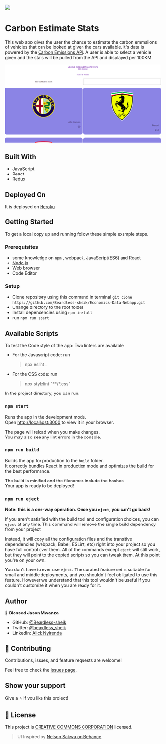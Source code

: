 ![](https://img.shields.io/badge/Microverse-blueviolet)

# Carbon Estimate Stats
This web app gives the user the chance to estimate the carbon emmsiions of vehicles that can be looked at given the cars available. 
It's data is powered by the [Carbon Emissions API](https://docs.carboninterface.com/#/). A user is able to select a vehicle given and the stats will be pulled from the API and displayed per 100KM.

![screenshot](./src/images/screenshots/vehicle_data_screenshot.png)

## Built With

- JavaScript
- React
- Redux

## Deployed On

It is deployed on [Heroku](https://sad-meitner-38a530.netlify.app/)

## Getting Started

To get a local copy up and running follow these simple example steps.

### Prerequisites

- some knowledge on `npm` , webpack, JavaScript(ES6) and React
- [Node.js](https://nodejs.org/en/)
- Web browser
- Code Editor

### Setup

- Clone repository using this command in terminal `git clone https://github.com/Beardless-sheik/Economics-Data-Webapp.git`
- Change directory to the root folder
- Install dependencies using `npm install`
- run `npm run start`


## Available Scripts

To test the Code style of the app: Two linters are available: 
- For the Javascript code: run
  > npx eslint . 

- For the CSS code: run 
  > npx stylelint "**/*.css"

In the project directory, you can run:

### `npm start`

Runs the app in the development mode.\
Open [http://localhost:3000](http://localhost:3000) to view it in your browser.

The page will reload when you make changes.\
You may also see any lint errors in the console.

### `npm run build`

Builds the app for production to the `build` folder.\
It correctly bundles React in production mode and optimizes the build for the best performance.

The build is minified and the filenames include the hashes.\
Your app is ready to be deployed!

### `npm run eject`

**Note: this is a one-way operation. Once you `eject`, you can't go back!**

If you aren't satisfied with the build tool and configuration choices, you can `eject` at any time. This command will remove the single build dependency from your project.

Instead, it will copy all the configuration files and the transitive dependencies (webpack, Babel, ESLint, etc) right into your project so you have full control over them. All of the commands except `eject` will still work, but they will point to the copied scripts so you can tweak them. At this point you're on your own.

You don't have to ever use `eject`. The curated feature set is suitable for small and middle deployments, and you shouldn't feel obligated to use this feature. However we understand that this tool wouldn't be useful if you couldn't customize it when you are ready for it.

## Author
👤 **Blessed Jason Mwanza**

- GitHub: [@Beardless-sheik](https://github.com/beardless-sheik/)
- Twitter: [@beardless_sheik](https://twitter.com/Beardless_Sheik)
- LinkedIn: [Alick Nyirenda ](https://www.linkedin.com/in/alick-nyirenda/)
## 🤝 Contributing

Contributions, issues, and feature requests are welcome!

Feel free to check the [issues page](https://github.com/Beardless-sheik/Economics-Data-Webapp/issues).

## Show your support

Give a ⭐️ if you like this project!

## 📝 License

This project is [CREATIVE COMMONS CORPORATION](./LICENSE) licensed.

> UI Inspired by [Nelson Sakwa on Behance](https://www.behance.net/gallery/31579789/Ballhead-App-(Free-PSDs))

